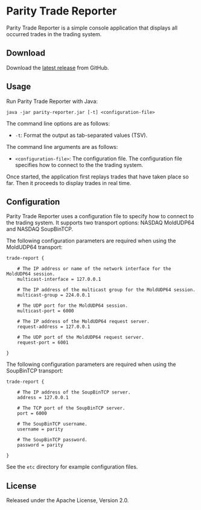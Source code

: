 # Parity Trade Reporter

Parity Trade Reporter is a simple console application that displays all
occurred trades in the trading system.

## Download

Download the [latest release][] from GitHub.

  [latest release]: https://github.com/paritytrading/parity/releases/latest

## Usage

Run Parity Trade Reporter with Java:

```
java -jar parity-reporter.jar [-t] <configuration-file>
```

The command line options are as follows:

- `-t`: Format the output as tab-separated values (TSV).

The command line arguments are as follows:

- `<configuration-file>`: The configuration file. The configuration file
  specifies how to connect to the the trading system.

Once started, the application first replays trades that have taken place so
far. Then it proceeds to display trades in real time.

## Configuration

Parity Trade Reporter uses a configuration file to specify how to connect to
the trading system. It supports two transport options: NASDAQ MoldUDP64 and
NASDAQ SoupBinTCP.

The following configuration parameters are required when using the MoldUDP64
transport:

```
trade-report {

    # The IP address or name of the network interface for the MoldUDP64 session.
    multicast-interface = 127.0.0.1

    # The IP address of the multicast group for the MoldUDP64 session.
    multicast-group = 224.0.0.1

    # The UDP port for the MoldUDP64 session.
    multicast-port = 6000

    # The IP address of the MoldUDP64 request server.
    request-address = 127.0.0.1

    # The UDP port of the MoldUDP64 request server.
    request-port = 6001

}
```

The following configuration parameters are required when using the SoupBinTCP
transport:

```
trade-report {

    # The IP address of the SoupBinTCP server.
    address = 127.0.0.1

    # The TCP port of the SoupBinTCP server.
    port = 6000

    # The SoupBinTCP username.
    username = parity

    # The SoupBinTCP password.
    password = parity

}
```

See the `etc` directory for example configuration files.

## License

Released under the Apache License, Version 2.0.
